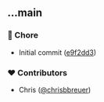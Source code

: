 
## ...main


### 🏡 Chore

- Initial commit ([e9f2dd3](https://github.com/stacksjs/ts-jpeg/commit/e9f2dd3))

### ❤️ Contributors

- Chris ([@chrisbbreuer](http://github.com/chrisbbreuer))

